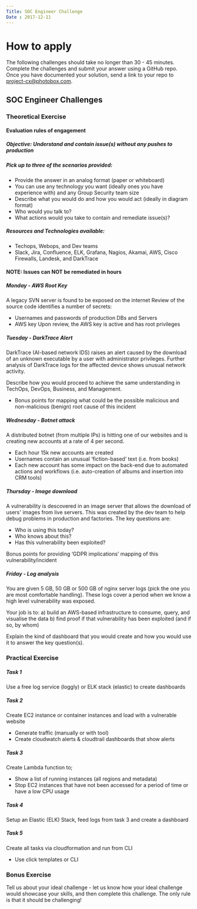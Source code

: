 ```yaml
---
Title: SOC Engineer Challenge
Date : 2017-12-11
---
```

# How to apply

The following challenges should take no longer than 30 - 45 minutes. Complete the challenges and submit your answer using a GitHub repo. Once you have documented your solution, send a link to your repo to project-cx@photobox.com.


## SOC Engineer Challenges


### Theoretical Exercise
#### Evaluation rules of engagement
##### Objective: Understand and contain issue(s) without any pushes to production

##### Pick up to three of the scenarios provided:

* Provide the answer in an analog format (paper or whiteboard)
* You can use any technology you want (ideally ones you have experience with) and any Group Security team size
* Describe what you would do and how you would act (ideally in diagram format)
* Who would you talk to?
* What actions would you take to contain and remediate issue(s)?

##### Resources and Technologies available:

* Techops, Webops, and Dev teams
* Slack, Jira, Confluence, ELK, Grafana, Nagios, Akamai, AWS, Cisco Firewalls, Landesk, and DarkTrace

#### NOTE: Issues can NOT be remediated in hours

##### Monday - AWS Root Key

A legacy SVN server is found to be exposed on the internet
Review of the source code identifies a number of secrets:

- Usernames and passwords of production DBs and  Servers 
- AWS key
Upon review, the AWS key is active and has root privileges

##### Tuesday	- DarkTrace Alert
DarkTrace (AI-based network IDS) raises an alert caused by the download of an unknown executable by a user with administrator privileges. Further analysis of DarkTrace logs for the affected device shows unusual network activity.

Describe how you would proceed to achieve the same understanding in TechOps, DevOps, Business, and Management.

- Bonus points for mapping what could be the possible malicious and non-malicious (benign) root cause of this incident

##### Wednesday	- Botnet attack
A distributed botnet (from multiple IPs) is hitting one of our websites and is creating new accounts at a rate of 4 per second.

- Each hour 15k new accounts are created
- Usernames contain an unusual ‘fiction-based’ text  (i.e. from books)
- Each new account has some impact on the back-end due to automated actions and workflows (i.e.  auto-creation of albums and insertion into CRM tools)

##### Thursday - Image download
A vulnerability is descovered in an image server that allows the download of users' images from live servers. This was created by the dev team to help debug problems in production and factories.
The key questions are:

- Who is using this today?
- Who knows about this?
- Has this vulnerability been exploited?

Bonus points for providing ‘GDPR implications’ mapping of this vulnerability/incident

##### Friday - Log analysis
You are given 5 GB, 50 GB or 500 GB of nginx server logs (pick the one you are most comfortable handling). These logs cover a period when we know a high level vulnerability was exposed.

Your job is to:
a) build an AWS-based infrastructure to consume, query, and visualise the data
b) find proof if that vulnerability has been exploited (and if so, by whom)

Explain the kind of dashboard that you would create and how you would use it to answer the key question(s).

### Practical Exercise

##### Task 1	
Use a free log service (loggly) or ELK stack (elastic) to create dashboards

##### Task 2	
Create EC2 instance or container instances and load with a vulnerable website

- Generate traffic (manually or with tool)
- Create cloudwatch alerts & cloudtrail dashboards that show alerts

##### Task 3	
Create Lambda function to;

- Show a list of running instances (all regions and metadata)
- Stop EC2 instances that have not been accessed for a period of time or have a low CPU usage

##### Task 4	
Setup an Elastic (ELK) Stack, feed logs from task 3 and create a dashboard

##### Task 5	
Create all tasks via cloudformation and run from CLI

- Use click templates or CLI

### Bonus Exercise
Tell us about your ideal challenge - let us know how your ideal challenge would showcase your skills, and then complete this challenge. The only rule is that it should be challenging!
